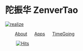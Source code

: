 # 陀振华 ZenverTao

[![realize](https://xsa.vercel.app/realize.png)](https://xsa.vercel.app)

&nbsp;&nbsp;&nbsp;&nbsp;&nbsp;&nbsp;&nbsp; [About](https://zenver.notion.site/e445f977c95c4a0b82606b24897a74a0) &nbsp;&nbsp;&nbsp;&nbsp; [Apps](https://zenver.notion.site/My-Picks-App-38b3bfc3e5ef42ac889e1c5f5d645f20) &nbsp;&nbsp;&nbsp;&nbsp; [TimeGoing](https://github.com/goldenlove/TimeGoes-Mac) &nbsp;&nbsp;

&nbsp;&nbsp;&nbsp;&nbsp;&nbsp;&nbsp;&nbsp;&nbsp; [![Hits](https://hits.seeyoufarm.com/api/count/incr/badge.svg?url=https%3A%2F%2Fgithub.com%2Fgoldenlove&count_bg=%2379C83D&title_bg=%23000000&icon=postwoman.svg&icon_color=%23FFFFFF&title=Profile+Views&edge_flat=false)](https://xsa.vercel.app)
